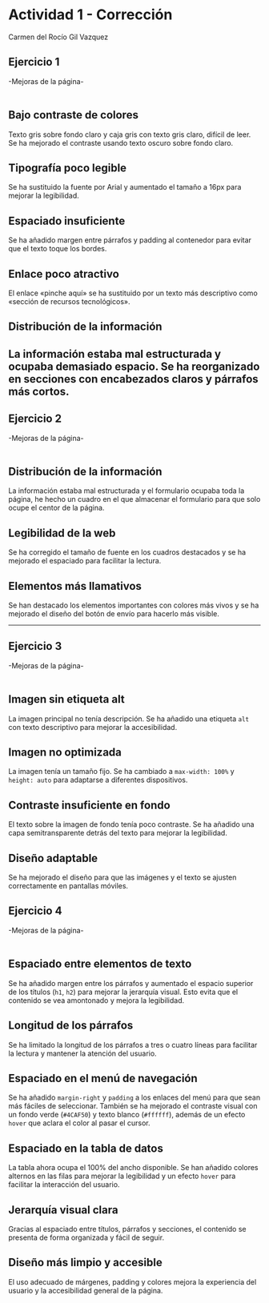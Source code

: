 # Actividad 1 - Corrección  
Carmen del Rocío Gil Vazquez

## Ejercicio 1  
-Mejoras de la página-  
<br>

## Bajo contraste de colores  
Texto gris sobre fondo claro y caja gris con texto gris claro, difícil de leer. Se ha mejorado el contraste usando texto oscuro sobre fondo claro.

## Tipografía poco legible  
Se ha sustituido la fuente por Arial y aumentado el tamaño a 16px para mejorar la legibilidad.


## Espaciado insuficiente  
Se ha añadido margen entre párrafos y padding al contenedor para evitar que el texto toque los bordes.

## Enlace poco atractivo  
El enlace «pinche aquí» se ha sustituido por un texto más descriptivo como «sección de recursos tecnológicos».

## Distribución de la información  
La información estaba mal estructurada y ocupaba demasiado espacio. Se ha reorganizado en secciones con encabezados claros y párrafos más cortos.
---

## Ejercicio 2  
-Mejoras de la página-  
<br>

## Distribución de la información  
La información estaba mal estructurada y el formulario ocupaba toda la página, he hecho un cuadro en el que almacenar el formulario para que solo ocupe el centor de la página.

## Legibilidad de la web  
Se ha corregido el tamaño de fuente en los cuadros destacados y se ha mejorado el espaciado para facilitar la lectura.

## Elementos más llamativos  
Se han destacado los elementos importantes con colores más vivos y se ha mejorado el diseño del botón de envío para hacerlo más visible.

---

## Ejercicio 3  
-Mejoras de la página-  
<br>

## Imagen sin etiqueta alt  
La imagen principal no tenía descripción. Se ha añadido una etiqueta `alt` con texto descriptivo para mejorar la accesibilidad.

## Imagen no optimizada  
La imagen tenía un tamaño fijo. Se ha cambiado a `max-width: 100%` y `height: auto` para adaptarse a diferentes dispositivos.

## Contraste insuficiente en fondo  
El texto sobre la imagen de fondo tenía poco contraste. Se ha añadido una capa semitransparente detrás del texto para mejorar la legibilidad.

## Diseño adaptable  
Se ha mejorado el diseño para que las imágenes y el texto se ajusten correctamente en pantallas móviles.


## Ejercicio 4  
-Mejoras de la página-  
<br>

## Espaciado entre elementos de texto  
Se ha añadido margen entre los párrafos y aumentado el espacio superior de los títulos (`h1`, `h2`) para mejorar la jerarquía visual. Esto evita que el contenido se vea amontonado y mejora la legibilidad.

## Longitud de los párrafos  
Se ha limitado la longitud de los párrafos a tres o cuatro líneas para facilitar la lectura y mantener la atención del usuario.

## Espaciado en el menú de navegación  
Se ha añadido `margin-right` y `padding` a los enlaces del menú para que sean más fáciles de seleccionar. También se ha mejorado el contraste visual con un fondo verde (`#4CAF50`) y texto blanco (`#ffffff`), además de un efecto `hover` que aclara el color al pasar el cursor.

## Espaciado en la tabla de datos  
La tabla ahora ocupa el 100% del ancho disponible. Se han añadido colores alternos en las filas para mejorar la legibilidad y un efecto `hover` para facilitar la interacción del usuario.

## Jerarquía visual clara  
Gracias al espaciado entre títulos, párrafos y secciones, el contenido se presenta de forma organizada y fácil de seguir.

## Diseño más limpio y accesible  
El uso adecuado de márgenes, padding y colores mejora la experiencia del usuario y la accesibilidad general de la página.
